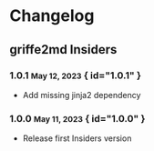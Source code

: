 # Changelog

## griffe2md Insiders

### 1.0.1 <small>May 12, 2023</small> { id="1.0.1" }

- Add missing jinja2 dependency

### 1.0.0 <small>May 11, 2023</small> { id="1.0.0" }

- Release first Insiders version
